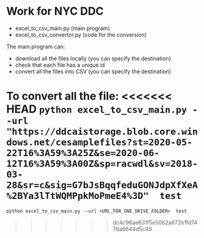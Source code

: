 # Work for NYC DDC

* excel_to_csv_main.py (main program)
* excel_to_csv_convertor.py (code for the conversion)

The main program can:
* download all the files locally (you can specify the destination)
* check that each file has a unique id
* convert all the files into CSV (you can specify the destination)

To convert all the file:
<<<<<<< HEAD
`python excel_to_csv_main.py --url "https://ddcaistorage.blob.core.windows.net/cesamplefiles?st=2020-05-22T16%3A59%3A25Z&se=2020-06-12T16%3A59%3A00Z&sp=racwdl&sv=2018-03-28&sr=c&sig=G7bJsBqqfeduGONJdpXfXeA%2BYa3lTtWQMPpkMoPmeE4%3D"  test`
=======
`python excel_to_csv_main.py --url <URL_FOR_ONE_DRIVE_FOLDER>  test`
>>>>>>> dc4c98ae631f5e50b2a672e1fd747ba6644d5c49
